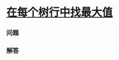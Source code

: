 # [在每个树行中找最大值](https://leetcode-cn.com/problems/find-largest-value-in-each-tree-row)

### 问题

### 解答

```

```

